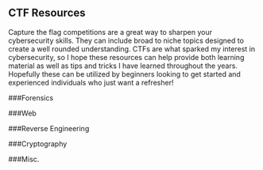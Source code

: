 ## CTF Resources 

Capture the flag competitions are a great way to sharpen your cybersecurity skills. They can include broad to niche topics designed to create a well rounded understanding. CTFs are what sparked my interest in cybersecurity, so I hope these resources can help provide both learning material as well as tips and tricks I have learned throughout the years. Hopefully these can be utilized by beginners looking to get started and experienced individuals who just want a refresher!

###Forensics

###Web

###Reverse Engineering

###Cryptography

###Misc.